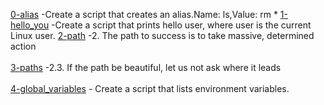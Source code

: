 [0-alias](0-alias) -Create a script that creates an alias.Name: ls,Value: rm *
[1-hello_you](1-hello_you) -Create a script that prints hello user, where user is the current Linux user.
[2-path](2-path) -2. The path to success is to take massive, determined action<br/><br>
[3-paths](3-paths) -2.3. If the path be beautiful, let us not ask where it leads<br/><br>
[4-global_variables](4-global_variables) - Create a script that lists environment variables.<br/><br>
